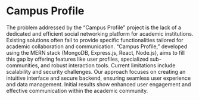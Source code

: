 # Campus Profile
The problem addressed by the “Campus Profile” project is the lack of a dedicated and efficient social networking platform for academic institutions. Existing solutions often fail to provide specific functionalities tailored for academic collaboration and communication. “Campus Profile,” developed using the MERN stack (MongoDB, Express.js, React, Node.js), aims to fill this gap by offering features like user profiles, specialized sub-communities, and robust interaction tools. Current limitations include scalability and security challenges. Our approach focuses on creating an intuitive interface and secure backend, ensuring seamless user experience and data management. Initial results show enhanced user engagement and effective communication within the academic community.
